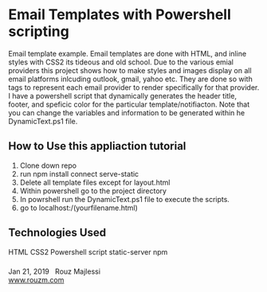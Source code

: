 # Email Templates with Powershell scripting
Email template example. Email templates are done with HTML, and inline styles with CSS2 its tideous and old school. 
Due to the various emial providers this project shows how to make styles and images display on all email platforms inlcuding outlook, gmail, yahoo etc.
They are done so with tags to represent each email provider to render specifically for that provider. 
I have a powershell script that dynamically generates the header title, footer, and speficic color for the particular template/notifiacton. 
Note that you can change the variables and information to be generated within he DynamicText.ps1 file. 

## How to Use this appliaction tutorial
1. Clone down repo
3. run  npm install connect serve-static
2. Delete all template files except for layout.html
3. Within powershell go to the project directory
4. In powrshell run the DynamicText.ps1 file to execute the scripts. 
5. go to localhost:/(yourfilename.html)

## Technologies Used
HTML
CSS2
Powershell script
static-server
npm


###
Jan 21, 2019 &nbsp; Rouz Majlessi
<br/>
www.rouzm.com
